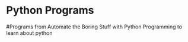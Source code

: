# Python Programs

#Programs from Automate the Boring Stuff with Python Programming to learn about python
